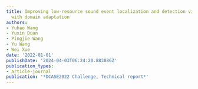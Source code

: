 ```yaml
---
title: Improving low-resource sound event localization and detection via active learning
  with domain adaptation
authors:
- Yuhao Wang
- Yuxin Duan
- Pingjie Wang
- Yu Wang
- Wei Xue
date: '2022-01-01'
publishDate: '2024-04-03T06:24:20.883886Z'
publication_types:
- article-journal
publication: '*DCASE2022 Challenge, Technical report*'
---
```

